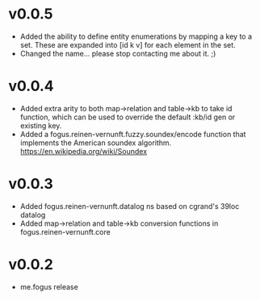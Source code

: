 # v0.0.5
- Added the ability to define entity enumerations by mapping a key to a set. These are
  expanded into [id k v] for each element in the set.
- Changed the name... please stop contacting me about it. ;)
  
# v0.0.4
- Added extra arity to both map->relation and table->kb to take id function, which can 
  be used to override the default :kb/id gen or existing key.
- Added a fogus.reinen-vernunft.fuzzy.soundex/encode function that implements the
  American soundex algorithm. https://en.wikipedia.org/wiki/Soundex

# v0.0.3
- Added fogus.reinen-vernunft.datalog ns based on cgrand's 39loc datalog
- Added map->relation and table->kb conversion functions in fogus.reinen-vernunft.core

# v0.0.2
- me.fogus release


